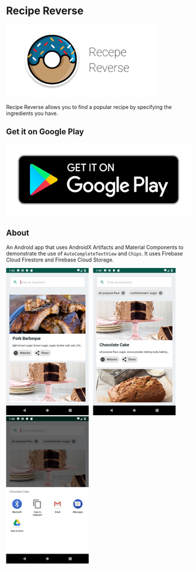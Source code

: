 # Recipe Reverse

<img src="screenshots/recipe-reverse-graphic.png" alt="App Graphic" height="200px"/>

Recipe Reverse allows you to find a popular recipe by specifying the ingredients you have.

## Get it on Google Play

<a href="https://play.google.com/store/apps/details?id=com.cognition.android.recipereverse"><img src="screenshots/google-play-badge.png" alt="Get it on Google Play" height="200px"/></a>

## About

An Android app that uses AndroidX Artifacts and Material Components to demonstrate the use of ```AutoCompleteTextView``` and ```Chips```. It uses Firebase Cloud Firestore and Firebase Cloud Storage.

<img src="screenshots/screenshot-1.png" alt="Screenshot 1" height="400px"/> &nbsp;
<img src="screenshots/screenshot-3.png" alt="Screenshot 4" height="400px"/> &nbsp;
<img src="screenshots/screenshot-4.png" alt="Screenshot 5" height="400px"/> &nbsp;